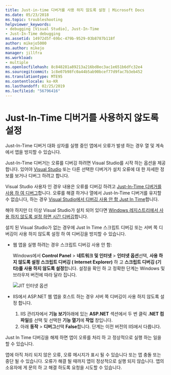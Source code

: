 ```yaml
---
title: Just-in-time 디버거를 사용 하지 않도록 설정 | Microsoft Docs
ms.date: 05/23/2018
ms.topic: troubleshooting
helpviewer_keywords:
- debugging [Visual Studio], Just-In-Time
- Just-In-Time debugging
ms.assetid: 14972d5f-69bc-479b-9529-03b8787b118f
author: mikejo5000
ms.author: mikejo
manager: jillfra
ms.workload:
- multiple
ms.openlocfilehash: 8c848281a89213a216bd8ec3ac1e651b6dfc32e4
ms.sourcegitcommit: 1c8e07b98fc0a44b5ab90bcef77d9fac7b3eb452
ms.translationtype: MTE95
ms.contentlocale: ko-KR
ms.lasthandoff: 02/25/2019
ms.locfileid: "56796416"
---
```

# <a name="disable-the-just-in-time-debugger"></a>Just-In-Time 디버거를 사용하지 않도록 설정

Just-In-Time 디버거 대화 상자를 실행 중인 앱에서 오류가 발생 하는 경우 열 및 계속에서 앱을 방지할 수 있습니다.

Just-In-Time 디버거는 오류를 디버깅 하려면 Visual Studio를 시작 하는 옵션을 제공 합니다. 있어야 [Visual Studio](http://visualstudio.microsoft.com) 또는 다른 선택한 디버거가 설치 오류에 대 한 자세한 정보를 보거나 디버그 하려고 합니다.

Visual Studio 사용자 인 경우 내용은 오류를 디버깅 하려고 [Just-In-Time 디버거를 사용 하 여 디버그](../debugger/debug-using-the-just-in-time-debugger.md)합니다. 오류를 해결 하거나 열에서 Just-In-Time 디버거를 유지할 수 없습니다, 하는 경우 [Visual Studio에서 디버깅 사용 안 함 Just In Time](debug-using-the-just-in-time-debugger.md#BKMK_Enabling)합니다.

해야 하지만 더 이상 Visual Studio가 설치 되어 있다면 [Windows 레지스트리에서 사용 하지 않도록 설정 하면 시간 디버깅](debug-using-the-just-in-time-debugger.md#disable-just-in-time-debugging-from-the-windows-registry)합니다.

설치 된 Visual Studio가 없는 경우에 Just In Time 스크립트 디버깅 또는 서버 쪽 디버깅이 사용 하지 않도록 설정 하 여 디버깅을 방지할 수 있습니다.

- 웹 앱을 실행 하려는 경우 스크립트 디버깅 사용 안 함:

  Windows에서 **Control Panel** > **네트워크 및 인터넷** > **인터넷 옵션**선택, **사용 하지 않도록 설정 스크립트 디버깅 ( Internet Explorer)** 하 고 **스크립트 디버깅 (기타)를 사용 하지 않도록 설정**합니다. 설정을 확인 하 고 정확한 단계는 Windows 및 브라우저 버전에 따라 달라 집니다.

  ![JIT 인터넷 옵션](../debugger/media/jitinternetoptions.png "JIT 인터넷 옵션")

- IIS에서 ASP.NET 웹 앱을 호스트 하는 경우 서버 쪽 디버깅이 사용 하지 않도록 설정 합니다.

  1. IIS 관리자에서 **기능 보기**아래에 있는 **ASP.NET** 섹션에서 두 번 클릭 **.NET 컴파일**를 선택 및 선택한 **기능 열기**에 **작업** 창입니다.
  1. 아래 **동작** > **디버그**선택 **False**합니다. 단계는 이전 버전의 IIS에서 다릅니다.

Just In Time 디버깅을 해제 하면 앱이 오류를 처리 하 고 정상적으로 실행 하는 일을 할 수 있습니다.

앱에 아직 처리 되지 않은 오류, 오류 메시지가 표시 될 수 있습니다 또는 앱 충돌 또는 중단 될 수 있습니다. 오류가 해결 될 때까지 앱이 정상적으로 실행 되지 않습니다. 앱의 소유자에 게 문의 하 고 해결 하도록 요청을 시도할 수 있습니다.
